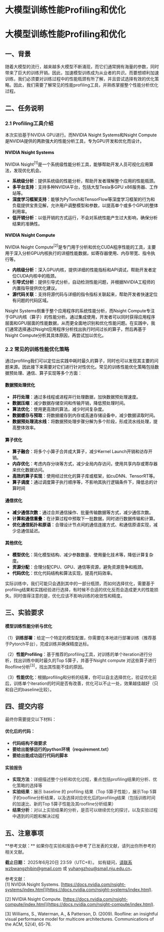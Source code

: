 # 大模型训练性能Profiling和优化

<h1 id="Title">大模型训练性能Profiling和优化</h1>

<h2 id="AnC0t">一、背景</h2>
随着大模型的流行，越来越多大模型不断涌现，而它们通常拥有海量的参数，同时带来了巨大的训练开销。因此，加速模型训练成为从业者的共识。而要想顺利加速训练，我们必须要对训练过程中的性能瓶颈有所了解，并且尝试选择有效的优化策略。因此，我们需要了解常见的性能profiling工具，并熟练掌握整个性能分析优化过程。  


<h2 id="a18jq">二、任务说明</h2>
<h3 id="Bd6Ni">2.1 Profiling工具介绍</h3>
本次实验基于NVIDIA GPU进行。而<font style="color:rgb(6, 6, 7);">NVIDIA Nsight Systems和Nsight Compute是NVIDIA提供的两款强大的性能分析工具，专为GPU开发和优化而设计。</font>

<h4 id="IwR9I"><font style="color:rgb(6, 6, 7);">NVIDIA Nsight </font><font style="color:rgb(6, 6, 7);">Systems</font></h4>
<font style="color:rgb(6, 6, 7);">NVIDIA Nsight</font><sup><font style="color:rgb(6, 6, 7);">[1]</font></sup><font style="color:rgb(6, 6, 7);">是一个系统级性能分析工具，能够帮助开发人员可视化应用算法，发现优化机会。</font>

+ **<font style="color:rgb(6, 6, 7);">系统级分析</font>**<font style="color:rgb(6, 6, 7);">：提供系统级的性能分析，帮助开发者理解整个应用的性能瓶颈。</font>
+ **<font style="color:rgb(6, 6, 7);">多平台支持</font>**<font style="color:rgb(6, 6, 7);">：支持多种NVIDIA平台，包括大型Tesla多GPU x86服务器、工作站等。</font>
+ **<font style="color:rgb(6, 6, 7);">深度学习框架支持</font>**<font style="color:rgb(6, 6, 7);">：能够为PyTorch和TensorFlow等深度学习框架的行为和负载提供宝贵见解，允许用户调整模型和参数，以提高单个或多个GPU的整体利用率</font><font style="color:rgb(6, 6, 7);">。</font>
+ **<font style="color:rgb(6, 6, 7);">低开销分析</font>**<font style="color:rgb(6, 6, 7);">：以低开销的方式运行，不会对系统性能产生过大影响，确保分析结果的准确性。</font>

<h4 id="PXaFL"><font style="color:rgb(6, 6, 7);">NVIDIA Nsight Compute</font></h4>
<font style="color:rgb(6, 6, 7);">NVIDIA Nsight Compute</font><sup><font style="color:rgb(6, 6, 7);">[2]</font></sup><font style="color:rgb(6, 6, 7);">是专门用于分析和优化CUDA程序性能的工具，主要用于深入分析GPU内核执行的详细性能数据，如寄存器使用、内存带宽、指令执行等。</font>

+ **<font style="color:rgb(6, 6, 7);">内核级分析</font>**<font style="color:rgb(6, 6, 7);">：深入GPU内核，提供详细的性能指标和API调试，帮助开发者定位CUDA内核中的瓶颈。</font>
+ **<font style="color:rgb(6, 6, 7);">引导式分析</font>**<font style="color:rgb(6, 6, 7);">：提供引导式分析，自动检测性能问题，并根据NVIDIA工程师的内置指导提供优化建议。</font>
+ **<font style="color:rgb(6, 6, 7);">源代码关联</font>**<font style="color:rgb(6, 6, 7);">：支持将源代码与详细的指令指标关联起来，帮助开发者快速定位有问题的代码区域。</font>



<font style="color:rgb(6, 6, 7);">Nsight Systems侧重于整个应用程序的系统性能分析，而Nsight Compute专注于GPU内核（算子）的性能分析。通过集成使用，开发者可以同时获得应用程序层面和GPU层面的性能数据，从而更全面地识别和优化性能问题。在实践中，我们通常选择通过Nsight应用程序分析找出执行时间过长的算子，然后再基于Nsight Compute分析其具体原因，再尝试加以优化。</font>

<h3 id="QDRca">2.2 常见的训练性能优化策略</h3>
通过<font style="color:rgb(6, 6, 7);">profiling我们可以定位出实践中耗时最久的算子，同时也可以发现其主要的问题来源。因此接下来需要对它们进行针对性优化。常见的训练性能优化策略包括数据预处理、通信、算子实现等多个方面：</font>

<h4 id="cXTgH"><font style="color:rgb(6, 6, 7);">数据预处理优化</font></h4>

+ **<font style="color:rgb(6, 6, 7);">并行处理</font>**<font style="color:rgb(6, 6, 7);">：通过多线程或进程并行处理数据，加快数据预处理速度。</font>
+ **<font style="color:rgb(6, 6, 7);">数据压缩</font>**<font style="color:rgb(6, 6, 7);">：减少数据存储空间和传输开销，降低预处理时间</font><font style="color:rgb(6, 6, 7);">。</font>
+ **<font style="color:rgb(6, 6, 7);">算法优化</font>**<font style="color:rgb(6, 6, 7);">：使用更高效的算法，减少时间复杂度</font><font style="color:rgb(6, 6, 7);">。</font>
+ **<font style="color:rgb(6, 6, 7);">数据缓存与预取</font>**<font style="color:rgb(6, 6, 7);">：将数据缓存到内存或高速存储设备中，减少数据读取时间</font><font style="color:rgb(6, 6, 7);">。</font>
+ **<font style="color:rgb(6, 6, 7);">数据预处理流水线</font>**<font style="color:rgb(6, 6, 7);">：将数据预处理步骤分解为多个阶段，形成流水线处理，提高整体效率。</font>

<h4 id="e2HyG"><font style="color:rgb(6, 6, 7);">算子优化</font></h4>

+ **<font style="color:rgb(6, 6, 7);">算子融合</font>**<font style="color:rgb(6, 6, 7);">：将多个小算子合并成大算子，减少Kernel Launch开销和访存开销</font><font style="color:rgb(6, 6, 7);">。</font>
+ **<font style="color:rgb(6, 6, 7);">内存优化</font>**<font style="color:rgb(6, 6, 7);">：考虑内存分块等方式，减少全局内存访问，使用共享内存或寄存器来优化数据访问。</font>
+ **<font style="color:rgb(6, 6, 7);">高效的算子实现</font>**<font style="color:rgb(6, 6, 7);">：使用经过优化的算子库或框架，如cuDNN、TensorRT等。</font>
+ **<font style="color:rgb(6, 6, 7);">算子调度：</font>**<font style="color:rgb(6, 6, 7);">通过调度算子执行顺序等，不影响其执行逻辑条件下，降低总的计算时间</font>

<h4 id="qPGMa"><font style="color:rgb(6, 6, 7);">通信优化</font></h4>

+ **<font style="color:rgb(6, 6, 7);">减少通信次数</font>**<font style="color:rgb(6, 6, 7);">：通过合并通信操作、批量传输数据等方式，减少通信次数。</font>
+ **<font style="color:rgb(6, 6, 7);">计算和通信重叠</font>**<font style="color:rgb(6, 6, 7);">：在计算过程中预取下一批数据，同时进行数据传输和计算。</font>
+ **<font style="color:rgb(6, 6, 7);">优化通信拓扑和原语</font>**<font style="color:rgb(6, 6, 7);">：合理设计节点间的通信连接方式、和通信原语实现，减少总通信延迟。</font>

<h4 id="L80mN"><font style="color:rgb(6, 6, 7);">其他优化</font></h4>

+ **<font style="color:rgb(6, 6, 7);">模型优化</font>**<font style="color:rgb(6, 6, 7);">：简化模型结构、减少参数数量、使用量化技术等，降低计算复杂度</font><font style="color:rgb(6, 6, 7);">。</font>
+ **<font style="color:rgb(6, 6, 7);">资源分配</font>**<font style="color:rgb(6, 6, 7);">：合理分配CPU、GPU、通信等资源，避免资源竞争和瓶颈。</font>
+ **<font style="color:rgb(6, 6, 7);">代码优化</font>**<font style="color:rgb(6, 6, 7);">：优化代码结构和算法实现，提高代码效率。</font>



实际训练中，我们可能只会遇到其中的一部分瓶颈，而如何选择优化，需要基于profiling结果和实践经验进行选择，有时候不合适的优化反而会造成更大的性能损失。同时值得注意的是，优化应该不影响训练的收敛性和精度。

<h2 id="jMxTw"><font style="color:rgb(38, 38, 38);">三、实验要求</font></h2>
<h4 id="dvztr">模型训练性能分析与优化</h4>

（1）**训练部署**：给定一个特定的模型配置，你需要在本地进行部署训练（推荐基于Pytorch平台），完成训练并确保精度达标。

（2）**性能Profiling**：基于推荐的profiling工具，对训练的单个iteration进行分析，找出训练中耗时最久的Top 5算子，并基于Nsight compute 对这些算子进行Roofline分析<sup>[3]</sup>，找出其性能不佳的原因。

（3）**性能优化**：根据profiling和分析的结果，你可以自主选择优化，验证优化前后，训练单个iteration的时间是否有改善，优化可以不止一处，效果越佳越好（只和自己的baseline比较）。



<h2 id="BMx6H"><font style="color:rgb(38, 38, 38);">四、提交内容</font></h2>
<font style="color:rgb(38, 38, 38);">最终你需要提交以下材料：</font>

<h4 id="lHTrU"><font style="color:rgb(38, 38, 38);">优化后的代码：</font></h4>

+ **<font style="color:rgb(38, 38, 38);">代码结构不做要求</font>**  
+ **<font style="color:rgb(38, 38, 38);">要给出能够运行的python环境（requirement.txt）</font>**  
+ **<font style="color:rgb(38, 38, 38);">要给出能成功运行代码的脚本</font>**

<h4 id="OGgyt"><font style="color:rgb(38, 38, 38);">实验报告</font></h4>

+ **<font style="color:rgb(38, 38, 38);">实现方法</font>**<font style="color:rgb(38, 38, 38);">：详细描述整个分析和优化过程，重点包括profiling结果的分析、优化策略的选择等</font>  
+ **<font style="color:rgb(38, 38, 38);">实验结果</font>**<font style="color:rgb(38, 38, 38);">：展示 baseline 的 profiling 结果（Top 5算子性能）</font>，<font style="color:rgb(38, 38, 38);">展示Top 5算子的roofline分析结果，以及选择对应优化后的profiling结果（包括训练时间的加速比、新的Top 5算子性能及其roofline分析结果）</font>  
+ **<font style="color:rgb(38, 38, 38);">结果分析</font>**<font style="color:rgb(38, 38, 38);">：对以上实验结果的分析，是否可以继续优化的探讨，以及实验过程中遇到的问题和解决过程</font>

  
<h2 id="sec5"><font style="color:rgb(38, 38, 38);">五、注意事项</font></h2>  
**<font style="color:rgb(38, 38, 38);">参考文献：</font>**<font style="color:rgb(38, 38, 38);"> 如果你在实验和报告中参考了已发表的文献，请列出你所参考的相关文献。 </font>

**<font style="color:rgb(38, 38, 38);">截止日期：</font>**<font style="color:rgb(38, 38, 38);"> 2025年6月20日 23:59（UTC+8）。 如有疑问，请联系wzbwangzhibin@gmail.com 或 yuhangzhou@smail.nju.edu.cn。</font>



参考文献：  
[1] NVIDIA Nsight Systems. [https://docs.nvidia.com/nsight-systems/index.html](https://docs.nvidia.com/nsight-systems/index.html).

[2] NVIDIA Nsight Compute. [https://docs.nvidia.com/nsight-compute/index.html](https://docs.nvidia.com/nsight-compute/index.html).

[3] Williams, S., Waterman, A., & Patterson, D. (2009). Roofline: an insightful visual performance model for multicore architectures. Communications of the ACM, 52(4), 65-76.  
 

